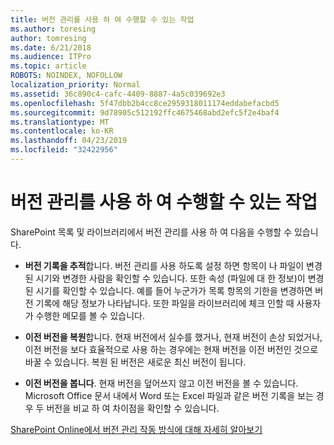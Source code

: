 ```yaml
---
title: 버전 관리를 사용 하 여 수행할 수 있는 작업
ms.author: toresing
author: tomresing
ms.date: 6/21/2018
ms.audience: ITPro
ms.topic: article
ROBOTS: NOINDEX, NOFOLLOW
localization_priority: Normal
ms.assetid: 36c890c4-cafc-4409-8887-4a5c039692e3
ms.openlocfilehash: 5f47dbb2b4cc8ce2959318011174eddabefacbd5
ms.sourcegitcommit: 9d78905c512192ffc4675468abd2efc5f2e4baf4
ms.translationtype: MT
ms.contentlocale: ko-KR
ms.lasthandoff: 04/23/2019
ms.locfileid: "32422956"
---
```

# <a name="what-can-i-do-with-versioning"></a>버전 관리를 사용 하 여 수행할 수 있는 작업

SharePoint 목록 및 라이브러리에서 버전 관리를 사용 하 여 다음을 수행할 수 있습니다.
  
- **버전 기록을 추적**합니다. 버전 관리를 사용 하도록 설정 하면 항목이 나 파일이 변경 된 시기와 변경한 사람을 확인할 수 있습니다. 또한 속성 (파일에 대 한 정보)이 변경 된 시기를 확인할 수 있습니다. 예를 들어 누군가가 목록 항목의 기한을 변경하면 버전 기록에 해당 정보가 나타납니다. 또한 파일을 라이브러리에 체크 인할 때 사용자가 수행한 메모를 볼 수 있습니다. 
    
- **이전 버전을 복원**합니다. 현재 버전에서 실수를 했거나, 현재 버전이 손상 되었거나, 이전 버전을 보다 효율적으로 사용 하는 경우에는 현재 버전을 이전 버전인 것으로 바꿀 수 있습니다. 복원 된 버전은 새로운 최신 버전이 됩니다. 
    
- **이전 버전을 봅니다**. 현재 버전을 덮어쓰지 않고 이전 버전을 볼 수 있습니다. Microsoft Office 문서 내에서 Word 또는 Excel 파일과 같은 버전 기록을 보는 경우 두 버전을 비교 하 여 차이점을 확인할 수 있습니다. 
    
[SharePoint Online에서 버전 관리 작동 방식에 대해 자세히 알아보기](https://go.microsoft.com/fwlink/?linkid=875710)
  

